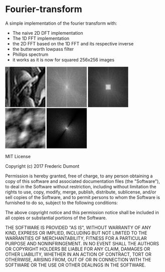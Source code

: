 # Fourier-transform

A simple implementation of the fourier transform with:
  - The naive 2D DFT implementation
  - The 1D FFT implementation
  - the 2D FFT based on the 1D FFT and its respective inverse
  - the butterworth lowpass filter
  - Phillips spectrum 
  - it works as it is now for squared 256x256 images

<img src="https://github.com/Frederoche/Fourier-transform/blob/master/2DDFT/Pictures/Inversetransform.jpg" width="128">
<img src="https://github.com/Frederoche/Fourier-transform/blob/master/2DDFT/Pictures/SpectrumForwardTransform.jpg" width="128">
<img src="https://github.com/Frederoche/Fourier-transform/blob/master/2DDFT/Pictures/filteredImageWithButterWorth.jpg" width="128">
<img src="https://github.com/Frederoche/Fourier-transform/blob/master/2DDFT/Pictures/phillipsSpatialDomain.jpg" width="128">
<img src="https://github.com/Frederoche/Fourier-transform/blob/master/2DDFT/Pictures/phillipsSpectrum.jpg" width="128">

MIT License

Copyright (c) 2017 Frederic Dumont

Permission is hereby granted, free of charge, to any person obtaining a copy
of this software and associated documentation files (the "Software"), to deal
in the Software without restriction, including without limitation the rights
to use, copy, modify, merge, publish, distribute, sublicense, and/or sell
copies of the Software, and to permit persons to whom the Software is
furnished to do so, subject to the following conditions:

The above copyright notice and this permission notice shall be included in all
copies or substantial portions of the Software.

THE SOFTWARE IS PROVIDED "AS IS", WITHOUT WARRANTY OF ANY KIND, EXPRESS OR
IMPLIED, INCLUDING BUT NOT LIMITED TO THE WARRANTIES OF MERCHANTABILITY,
FITNESS FOR A PARTICULAR PURPOSE AND NONINFRINGEMENT. IN NO EVENT SHALL THE
AUTHORS OR COPYRIGHT HOLDERS BE LIABLE FOR ANY CLAIM, DAMAGES OR OTHER
LIABILITY, WHETHER IN AN ACTION OF CONTRACT, TORT OR OTHERWISE, ARISING FROM,
OUT OF OR IN CONNECTION WITH THE SOFTWARE OR THE USE OR OTHER DEALINGS IN THE
SOFTWARE.
